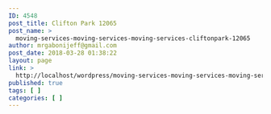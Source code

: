 ```yaml
---
ID: 4548
post_title: Clifton Park 12065
post_name: >
  moving-services-moving-services-moving-services-cliftonpark-12065
author: mrgabonijeff@gmail.com
post_date: 2018-03-28 01:38:22
layout: page
link: >
  http://localhost/wordpress/moving-services-moving-services-moving-services-cliftonpark-12065/
published: true
tags: [ ]
categories: [ ]
---
```

